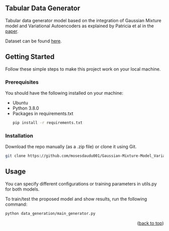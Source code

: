 <!-- ABOUT THE PROJECT -->
## Tabular Data Generator

Tabular data generator model based on the integration of Gaussian Mixture model and Variational Autoencoders as explained by Patricia et al in the [paper](https://arxiv.org/pdf/2404.08434). 

Dataset can be found [here](https://www.kaggle.com/datasets/sulianova/cardiovascular-disease-dataset).


<!-- GETTING STARTED -->
## Getting Started
Follow these simple steps to make this project work on your local machine.

### Prerequisites
You should have the following installed on your machine:

* Ubuntu
* Python 3.8.0
* Packages in requirements.txt
  ```sh
  pip install -r requirements.txt
  ```

### Installation

Download the repo manually (as a .zip file) or clone it using Git.
   ```sh
   git clone https://github.com/mosesdaudu001/Gaussian-Mixture-Model_Variational-Autoencoder
   ```


<!-- USAGE EXAMPLES -->
## Usage

You can specify different configurations or training parameters in utils.py for both models.


To train/test the proposed model and show results, run the following command:
   ```sh
   python data_generation/main_generator.py
   ```

<p align="right">(<a href="#readme-top">back to top</a>)</p>

